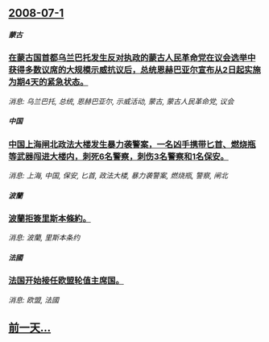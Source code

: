 ## [2008-07-1](/news/2008/07/1/index.md)

##### 蒙古
### [在蒙古国首都乌兰巴托发生反对执政的蒙古人民革命党在议会选举中获得多数议席的大规模示威抗议后，总统恩赫巴亚尔宣布从2日起实施为期4天的紧急状态。](/news/2008/07/1/在蒙古国首都乌兰巴托发生反对执政的蒙古人民革命党在议会选举中获得多数议席的大规模示威抗议后-总统恩赫巴亚尔宣布从2日起实.md)
_消息: 乌兰巴托, 总统, 恩赫巴亚尔, 示威活动, 蒙古, 蒙古人民革命党, 议会_

##### 中国
### [中国上海闸北政法大楼发生暴力袭警案，一名凶手携带匕首、燃烧瓶等武器闯进大楼内，刺死6名警察，刺伤3名警察和1名保安。](/news/2008/07/1/中国上海闸北政法大楼发生暴力袭警案-一名凶手携带匕首-燃烧瓶等武器闯进大楼内-刺死6名警察-刺伤3名警察和1名保安.md)
_消息: 上海, 中国, 保安, 匕首, 政法大楼, 暴力袭警案, 燃烧瓶, 警察, 闸北_

##### 波蘭
### [波蘭拒簽里斯本條約。](/news/2008/07/1/波蘭拒簽里斯本條約.md)
_消息: 波蘭, 里斯本条约_

##### 法國
### [法国开始接任欧盟轮值主席国。](/news/2008/07/1/法国开始接任欧盟轮值主席国.md)
_消息: 欧盟, 法國_

## [前一天...](/news/2008/06/29/index.md)

